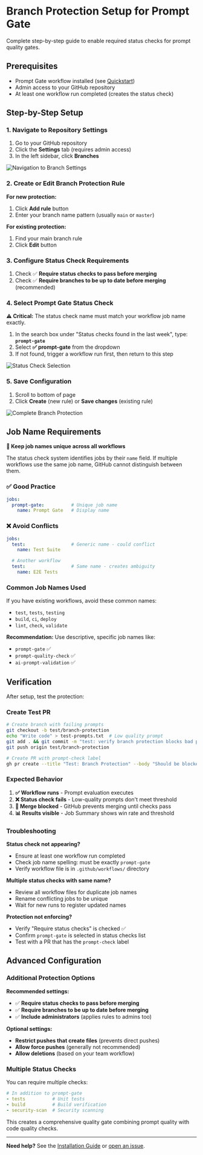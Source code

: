 # Branch Protection Setup for Prompt Gate

Complete step-by-step guide to enable required status checks for prompt quality gates.

## Prerequisites

- Prompt Gate workflow installed (see [Quickstart](quickstart.md))
- Admin access to your GitHub repository
- At least one workflow run completed (creates the status check)

## Step-by-Step Setup

### 1. Navigate to Repository Settings

1. Go to your GitHub repository
2. Click the **Settings** tab (requires admin access)
3. In the left sidebar, click **Branches**

![Navigation to Branch Settings](img/branch-protection-nav.png)

### 2. Create or Edit Branch Protection Rule

**For new protection:**

1. Click **Add rule** button
2. Enter your branch name pattern (usually `main` or `master`)

**For existing protection:**

1. Find your main branch rule
2. Click **Edit** button

### 3. Configure Status Check Requirements

1. Check ✅ **Require status checks to pass before merging**
2. Check ✅ **Require branches to be up to date before merging** (recommended)

### 4. Select Prompt Gate Status Check

**⚠️ Critical:** The status check name must match your workflow job name exactly.

1. In the search box under "Status checks found in the last week", type: **`prompt-gate`**
2. Select **✅ prompt-gate** from the dropdown
3. If not found, trigger a workflow run first, then return to this step

![Status Check Selection](img/status-check-selection.png)

### 5. Save Configuration

1. Scroll to bottom of page
2. Click **Create** (new rule) or **Save changes** (existing rule)

![Complete Branch Protection](img/branch-protection-complete.png)

## Job Name Requirements

**🎯 Keep job names unique across all workflows**

The status check system identifies jobs by their `name` field. If multiple workflows use the same job name, GitHub cannot distinguish between them.

### ✅ Good Practice

```yaml
jobs:
  prompt-gate:          # Unique job name
    name: Prompt Gate   # Display name
```

### ❌ Avoid Conflicts

```yaml
jobs:
  test:                 # Generic name - could conflict
    name: Test Suite

  # Another workflow
  test:                 # Same name - creates ambiguity
    name: E2E Tests
```

### Common Job Names Used

If you have existing workflows, avoid these common names:

- `test`, `tests`, `testing`
- `build`, `ci`, `deploy`
- `lint`, `check`, `validate`

**Recommendation:** Use descriptive, specific job names like:

- `prompt-gate` ✅
- `prompt-quality-check` ✅
- `ai-prompt-validation` ✅

## Verification

After setup, test the protection:

### Create Test PR

```bash
# Create branch with failing prompts
git checkout -b test/branch-protection
echo "Write code" > test-prompts.txt  # Low quality prompt
git add . && git commit -m "test: verify branch protection blocks bad prompts"
git push origin test/branch-protection

# Create PR with prompt-check label
gh pr create --title "Test: Branch Protection" --body "Should be blocked by prompt gate" --label "prompt-check"
```

### Expected Behavior

1. **✅ Workflow runs** - Prompt evaluation executes
2. **❌ Status check fails** - Low-quality prompts don't meet threshold
3. **🚫 Merge blocked** - GitHub prevents merging until checks pass
4. **📊 Results visible** - Job Summary shows win rate and threshold

### Troubleshooting

**Status check not appearing?**

- Ensure at least one workflow run completed
- Check job name spelling: must be exactly `prompt-gate`
- Verify workflow file is in `.github/workflows/` directory

**Multiple status checks with same name?**

- Review all workflow files for duplicate job names
- Rename conflicting jobs to be unique
- Wait for new runs to register updated names

**Protection not enforcing?**

- Verify "Require status checks" is checked ✅
- Confirm `prompt-gate` is selected in status checks list
- Test with a PR that has the `prompt-check` label

## Advanced Configuration

### Additional Protection Options

**Recommended settings:**

- ✅ **Require status checks to pass before merging**
- ✅ **Require branches to be up to date before merging**
- ✅ **Include administrators** (applies rules to admins too)

**Optional settings:**

- **Restrict pushes that create files** (prevents direct pushes)
- **Allow force pushes** (generally not recommended)
- **Allow deletions** (based on your team workflow)

### Multiple Status Checks

You can require multiple checks:

```yaml
# In addition to prompt-gate
- tests          # Unit tests
- build          # Build verification
- security-scan  # Security scanning
```

This creates a comprehensive quality gate combining prompt quality with code quality checks.

---

**Need help?** See the [Installation Guide](install.md) or [open an issue](https://github.com/mattjutt1/prompt-wizard/issues).
